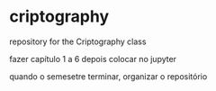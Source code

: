 # criptography

repository for the Criptography class

fazer capítulo 1 a 6
depois colocar no jupyter

quando o semesetre terminar, organizar o repositório

